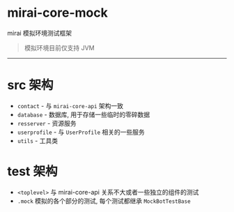 # mirai-core-mock

mirai 模拟环境测试框架

> 模拟环境目前仅支持 JVM

--------------

# src 架构

- `contact` - 与 `mirai-core-api` 架构一致
- `database` - 数据库, 用于存储一些临时的零碎数据
- `resserver` - 资源服务
- `userprofile` - 与 `UserProfile` 相关的一些服务
- `utils` - 工具类

# test 架构

- `<toplevel>` 与 mirai-core-api 关系不大或者一些独立的组件的测试
- `.mock` 模拟的各个部分的测试, 每个测试都继承 `MockBotTestBase`

